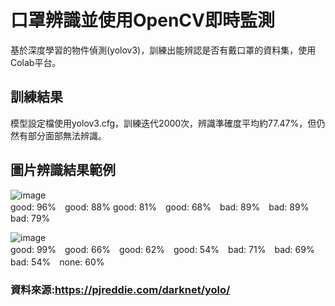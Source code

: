 # 口罩辨識並使用OpenCV即時監測

基於深度學習的物件偵測(yolov3)，訓練出能辨認是否有戴口罩的資料集，使用Colab平台。

## 訓練結果

模型設定檔使用yolov3.cfg，訓練迭代2000次，辨識準確度平均約77.47%，但仍然有部分面部無法辨識。<br>

## 圖片辨識結果範例

![image](https://github.com/as147108/mask_detection/blob/main/Image/detection.PNG?raw=true)<br>
good: 96%　good: 88% good: 81%　good: 68%　bad: 89%　bad: 89%　bad: 79%

![image](https://github.com/as147108/mask_detection/blob/main/Image/detection3.PNG?raw=true)<br>
good: 99%　good: 66%　good: 62%　good: 54%　bad: 71%　bad: 69%　bad: 54%　none: 60%

### 資料來源:https://pjreddie.com/darknet/yolo/
